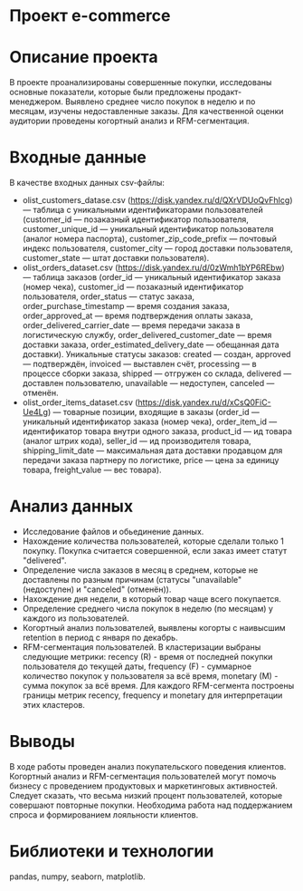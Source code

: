 # Проект e-commerce

# Описание проекта
В проекте проанализированы совершенные покупки, исследованы основные показатели, которые были предложены продакт-менеджером. Выявлено среднее число покупок в неделю и по месяцам, изучены недоставленные заказы. Для качественной оценки аудитории проведены когортный анализ и RFM-сегментация.

# Входные данные

В качестве входных данных csv-файлы:

* olist_customers_datase.csv (https://disk.yandex.ru/d/QXrVDUoQvFhIcg) — таблица с уникальными идентификаторами пользователей (customer_id — позаказный идентификатор пользователя, customer_unique_id —  уникальный идентификатор пользователя  (аналог номера паспорта), customer_zip_code_prefix —  почтовый индекс пользователя, customer_city —  город доставки пользователя, customer_state —  штат доставки пользователя).
* olist_orders_dataset.csv (https://disk.yandex.ru/d/0zWmh1bYP6REbw) —  таблица заказов (order_id —  уникальный идентификатор заказа (номер чека), customer_id —  позаказный идентификатор пользователя, order_status —  статус заказа, order_purchase_timestamp —  время создания заказа, order_approved_at —  время подтверждения оплаты заказа, order_delivered_carrier_date —  время передачи заказа в логистическую службу, order_delivered_customer_date —  время доставки заказа, order_estimated_delivery_date —  обещанная дата доставки). Уникальные статусы заказов: created —  создан, approved —  подтверждён, invoiced —  выставлен счёт, processing —  в процессе сборки заказа, shipped —  отгружен со склада, delivered —  доставлен пользователю, unavailable —  недоступен, canceled —  отменён.
* olist_order_items_dataset.csv (https://disk.yandex.ru/d/xCsQ0FiC-Ue4Lg) —  товарные позиции, входящие в заказы (order_id —  уникальный идентификатор заказа (номер чека), order_item_id —  идентификатор товара внутри одного заказа, product_id —  ид товара (аналог штрих кода), seller_id — ид производителя товара, shipping_limit_date —  максимальная дата доставки продавцом для передачи заказа партнеру по логистике, price —  цена за единицу товара, freight_value —  вес товара).

# Анализ данных
* Исследование файлов и обьединение данных.
* Нахождение количества пользователей, которые сделали только 1 покупку. Покупка считается совершенной, если заказ имеет статут "delivered".
* Определение числа заказов в месяц в среднем, которые не доставлены по разным причинам (статусы "unavailable" (недоступен) и "canceled" (отменён)).
* Нахождение дня недели, в который товар чаще всего покупается.
* Определение среднего числа покупок в неделю (по месяцам) у каждого из пользователей.
* Когортный анализ пользователей, выявлены когорты с наивысшим retention в период с января по декабрь.
* RFM-сегментация пользователей. В кластеризации выбраны следующие метрики: recency (R) - время от последней покупки пользователя до текущей даты, frequency (F) - суммарное количество покупок у пользователя за всё время, monetary (M) - сумма покупок за всё время. Для каждого RFM-сегмента построены границы метрик recency, frequency и monetary для интерпретации этих кластеров.

#  Выводы
В ходе работы проведен анализ покупательского поведения клиентов. Когортный анализ и RFM-сегментация пользователей могут помочь бизнесу с проведением продуктовых и маркетинговых активностей. Следует сказать, что весьма низкий процент пользователей, которые совершают повторные покупки. Необходима работа над поддержанием спроса и формированием лояльности клиентов.

# Библиотеки и технологии
pandas, numpy, seaborn, matplotlib.

